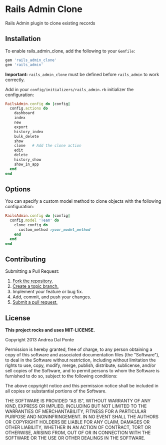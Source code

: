 # Rails Admin Clone

Rails Admin plugin to clone existing records


## Installation

To enable rails_admin_clone, add the following to your `Gemfile`:

```ruby
gem 'rails_admin_clone'
gem 'rails_admin'
```
**Important:** `rails_admin_clone` must be defined before `rails_admin` to work correctly.


Add in your `config/initializers/rails_admin.rb` initializer the configuration:
```ruby
RailsAdmin.config do |config|
  config.actions do
    dashboard
    index
    new
    export
    history_index
    bulk_delete
    show
    clone   # Add the clone action
    edit
    delete
    history_show
    show_in_app
  end
end
```

## Options
You can specify a custom model method to clone objects with the following configuration:
```ruby
RailsAdmin.config do |config|
  config.model 'Team' do
    clone_config do
      custom_method :your_model_method
    end
  end
end
```

## Contributing
Submitting a Pull Request:

1. [Fork the repository.][fork]
2. [Create a topic branch.][branch]
3. Implement your feature or bug fix.
4. Add, commit, and push your changes.
5. [Submit a pull request.][pr]

[fork]: http://help.github.com/fork-a-repo/
[branch]: http://learn.github.com/p/branching.html
[pr]: http://help.github.com/send-pull-requests/


## License
**This project rocks and uses MIT-LICENSE.**

Copyright 2013 Andrea Dal Ponte

Permission is hereby granted, free of charge, to any person obtaining
a copy of this software and associated documentation files (the
"Software"), to deal in the Software without restriction, including
without limitation the rights to use, copy, modify, merge, publish,
distribute, sublicense, and/or sell copies of the Software, and to
permit persons to whom the Software is furnished to do so, subject to
the following conditions:

The above copyright notice and this permission notice shall be
included in all copies or substantial portions of the Software.

THE SOFTWARE IS PROVIDED "AS IS", WITHOUT WARRANTY OF ANY KIND,
EXPRESS OR IMPLIED, INCLUDING BUT NOT LIMITED TO THE WARRANTIES OF
MERCHANTABILITY, FITNESS FOR A PARTICULAR PURPOSE AND
NONINFRINGEMENT. IN NO EVENT SHALL THE AUTHORS OR COPYRIGHT HOLDERS BE
LIABLE FOR ANY CLAIM, DAMAGES OR OTHER LIABILITY, WHETHER IN AN ACTION
OF CONTRACT, TORT OR OTHERWISE, ARISING FROM, OUT OF OR IN CONNECTION
WITH THE SOFTWARE OR THE USE OR OTHER DEALINGS IN THE SOFTWARE.

